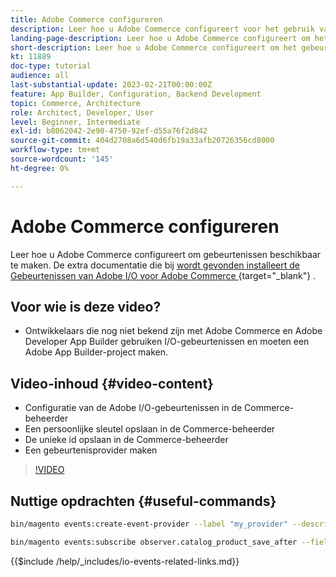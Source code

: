 ```yaml
---
title: Adobe Commerce configureren
description: Leer hoe u Adobe Commerce configureert voor het gebruik van gebeurtenissen in Adobe Developer App Builder.
landing-page-description: Leer hoe u Adobe Commerce configureert om het gebeurtenismechanisme te gebruiken voor gebruik door Adobe Developer App Builder.
short-description: Leer hoe u Adobe Commerce configureert om het gebeurtenismechanisme te gebruiken voor gebruik door Adobe Developer App Builder.
kt: 11889
doc-type: tutorial
audience: all
last-substantial-update: 2023-02-21T00:00:00Z
feature: App Builder, Configuration, Backend Development
topic: Commerce, Architecture
role: Architect, Developer, User
level: Beginner, Intermediate
exl-id: b8062042-2e90-4750-92ef-d55a76f2d842
source-git-commit: 404d2708a6d540d6fb19a33afb20726356cd8000
workflow-type: tm+mt
source-wordcount: '145'
ht-degree: 0%

---
```


# Adobe Commerce configureren

Leer hoe u Adobe Commerce configureert om gebeurtenissen beschikbaar te maken. De extra documentatie die bij [&#x200B; wordt gevonden installeert de Gebeurtenissen van Adobe I/O voor Adobe Commerce &#x200B;](https://developer.adobe.com/commerce/events/get-started/installation/){target="_blank"} .

## Voor wie is deze video?

* Ontwikkelaars die nog niet bekend zijn met Adobe Commerce en Adobe Developer App Builder gebruiken I/O-gebeurtenissen en moeten een Adobe App Builder-project maken.

## Video-inhoud {#video-content}

* Configuratie van de Adobe I/O-gebeurtenissen in de Commerce-beheerder
* Een persoonlijke sleutel opslaan in de Commerce-beheerder
* De unieke id opslaan in de Commerce-beheerder
* Een gebeurtenisprovider maken

>[!VIDEO](https://video.tv.adobe.com/v/3430612?quality=12&learn=on&captions=dut)

## Nuttige opdrachten {#useful-commands}

```bash
bin/magento events:create-event-provider --label "my_provider" --description "Provides out-of-process extensibility for Adobe Commerce"

bin/magento events:subscribe observer.catalog_product_save_after --fields=name --fields=price
```

{{$include /help/_includes/io-events-related-links.md}}
